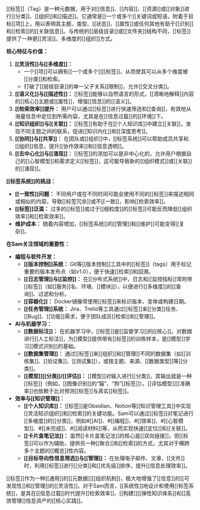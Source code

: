 [[标签]]（Tag）是一种元数据，用于对[[信息]]、[[内容]]、[[资源]]或[[对象]]进行[[分类]]、[[组织]]和[[描述]]。它通常是[[一个或多个]]关键词或短语，附着于目标[[项]]上，用以表明其主题、类型、[[状态]]、[[属性]]或任何其他有助于[[识别]]和[[检索]]的[[关联信息]]。与传统的[[层级目录]]或[[文件夹]]结构不同，[[标签]]提供了一种更[[灵活]]、多维度的[[组织]]方式。

**核心特征与价值：**

1.  **[[灵活性]]与[[多维度]]：**
    *   一个[[项]]可以拥有[[一个或多个]][[标签]]，从而使其可以从多个维度被[[分类]]和检索。
    *   打破了[[层级目录]]的单一父子关系[[限制]]，允许[[交叉分类]]。
2.  **[[语义化]]与[[描述性]]：** [[标签]]能够以自然语言的形式，[[清晰地解释]]内容的[[核心]]主题或[[属性]]，增强[[信息]]的[[语义]]。
3.  **[[检索效率]]提升：** 用户可以通过[[标签]]进行快速筛选和[[查询]]，有效地从海量信息中定位到所需内容，尤其是在[[信息过载]]的[[环境]]下。
4.  **[[知识组织]]与[[关联]]：** [[标签]]有助于在[[个人知识库]]中建立[[关联]]，发现不同主题之间的联系，促进[[知识内化]]和[[深度思考]]。
5.  **[[协同]]与[[共享]]：** 在团队或[[组织]]中，[[标签系统]]可以帮助成员共享和[[组织]]信息，提升[[协作效率]]和[[信息透明]]。
6.  **[[去中心化]]与[[涌现]]：** [[标签]]的添加可以是非中心化的，允许用户根据自己的[[心智模型]]和需求定义[[标签]]，这可能导致新的[[组织模式]]或[[关联]]的[[涌现]]。

**[[标签系统]]的挑战：**

*   **[[一致性]]问题：** 不同用户或在不同时间可能会使用不同的[[标签]]来描述相同或相似的内容，导致[[标签冗余]]或不[[一致]]，影响[[检索效率]]。
*   **[[标签]]泛滥：** 过多的[[标签]]或过于[[细粒度]]的[[标签]]可能反而降低[[组织效率]]和[[检索效率]]。
*   **维护成本：** 随着内容增加，[[标签系统]]的[[管理]]和[[维护]]可能变得[[复杂]]。

**在Sam关注领域的重要性：**

*   **编程与软件开发：**
    *   **[[版本控制]]系统：** Git等[[版本控制]]工具中的[[标签]]（tags）用于标记重要的版本发布点（如v1.0），便于快速[[检索]]和回溯。
    *   **[[日志管理]]与[[监控]]：** 在[[分布式系统]]中，日志和[[监控指标]]常附带[[标签]]（如[[服务]]名、环境、[[模块]]），以便进行[[多维度]]的[[查询]]、过滤和分析。
    *   **[[容器化]]：** Docker镜像常使用[[标签]]来标识版本、变体或构建日期。
    *   **[[任务管理]]系统：** Jira、Trello等工具通过[[标签]]来[[分类]]任务、[[Bug]]、[[功能]]需求，便于团队成员[[检索]]和[[管理]]。
*   **AI与机器学习：**
    *   **[[数据标注]]：** 在机器学习中，[[标签]]是[[监督学习]]的[[核心]]。对数据进行[[人工标注]]，为[[模型]]提供带有[[标签]]的训练样本，是[[模型]]学习[[模式识别]]的基础。
    *   **[[数据集管理]]：** 通过[[标签]]来[[组织]]和[[管理]]不同的数据集（如[[训练集]]、[[验证集]]、[[测试集]]），或按主题、来源、[[数据类型]]等[[分类]]。
    *   **[[模型]][[分类]]/[[评估]]：** [[模型]]对输入进行[[分类]]，其输出就是一种[[标签]]（例如，[[图像识别]]的“猫”、“狗”[[标签]]）。[[评估模型]][[准确率]]也依赖于比对预测[[标签]]与真实[[标签]]。
*   **效率与[[知识管理]]：**
    *   **[[个人知识库]]：** [[标签]]是Obsidian、Notion等[[知识管理工具]]中实现[[灵活知识组织]]和[[检索]]的关键功能。Sam可以通过[[标签]]对笔记进行[[多维度]]的[[分类]]，例如#[[AI]]、#[[编程]]、#[[效率]]、#[[心智模型]]、#[[未完成]]、#[[阅读材料]]等，从而实现快速[[定位]]和[[关联]]。
    *   **[[卡片盒笔记法]]：** 虽然[[卡片盒笔记法]]的核心是[[双向链接]]，但[[标签]]可以作为辅助，提供另一种[[聚合]]和[[检索]]的方式，尤其对于横跨多个主题的[[概览]]性内容。
    *   **[[目标导向性信息筛选]]与[[管理]]：** 在处理电子邮件、文章、[[文件]]时，利用[[标签]]进行[[分类]]和[[优先级]]排序，提升[[信息处理效率]]。

[[标签]]作为一种[[通用]]的[[元数据]][[组织机制]]，极大地增强了[[信息]]的[[可发现性]]和[[管理]]的[[灵活性]]。对于Sam而言，[[系统性]]地设计和使用[[标签系统]]，是其在[[信息过载]]时代提升[[检索效率]]、[[构建]][[弹性知识体系]]和[[高效管理]]信息资产的[[核心实践]]。